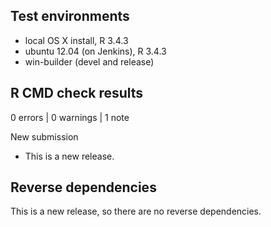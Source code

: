 ## Test environments
* local OS X install, R 3.4.3
* ubuntu 12.04 (on Jenkins), R 3.4.3
* win-builder (devel and release)

## R CMD check results

0 errors | 0 warnings | 1 note

New submission

* This is a new release.

## Reverse dependencies

This is a new release, so there are no reverse dependencies.
